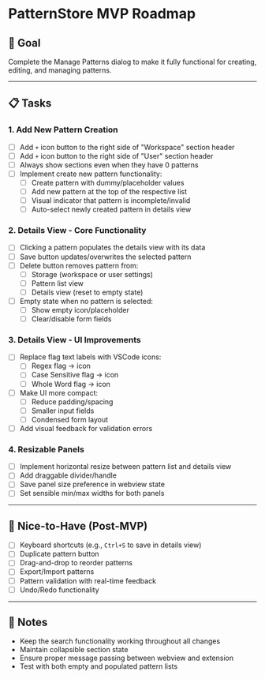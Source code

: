 # PatternStore MVP Roadmap

## 🎯 Goal
Complete the Manage Patterns dialog to make it fully functional for creating, editing, and managing patterns.

---

## 📋 Tasks

### 1. Add New Pattern Creation
- [ ] Add `+` icon button to the right side of "Workspace" section header
- [ ] Add `+` icon button to the right side of "User" section header
- [ ] Always show sections even when they have 0 patterns
- [ ] Implement create new pattern functionality:
  - [ ] Create pattern with dummy/placeholder values
  - [ ] Add new pattern at the top of the respective list
  - [ ] Visual indicator that pattern is incomplete/invalid
  - [ ] Auto-select newly created pattern in details view

### 2. Details View - Core Functionality
- [ ] Clicking a pattern populates the details view with its data
- [ ] Save button updates/overwrites the selected pattern
- [ ] Delete button removes pattern from:
  - [ ] Storage (workspace or user settings)
  - [ ] Pattern list view
  - [ ] Details view (reset to empty state)
- [ ] Empty state when no pattern is selected:
  - [ ] Show empty icon/placeholder
  - [ ] Clear/disable form fields

### 3. Details View - UI Improvements
- [ ] Replace flag text labels with VSCode icons:
  - [ ] Regex flag → icon
  - [ ] Case Sensitive flag → icon
  - [ ] Whole Word flag → icon
- [ ] Make UI more compact:
  - [ ] Reduce padding/spacing
  - [ ] Smaller input fields
  - [ ] Condensed form layout
- [ ] Add visual feedback for validation errors

### 4. Resizable Panels
- [ ] Implement horizontal resize between pattern list and details view
- [ ] Add draggable divider/handle
- [ ] Save panel size preference in webview state
- [ ] Set sensible min/max widths for both panels

---

## 🚀 Nice-to-Have (Post-MVP)
- [ ] Keyboard shortcuts (e.g., `Ctrl+S` to save in details view)
- [ ] Duplicate pattern button
- [ ] Drag-and-drop to reorder patterns
- [ ] Export/Import patterns
- [ ] Pattern validation with real-time feedback
- [ ] Undo/Redo functionality

---

## 📝 Notes
- Keep the search functionality working throughout all changes
- Maintain collapsible section state
- Ensure proper message passing between webview and extension
- Test with both empty and populated pattern lists
